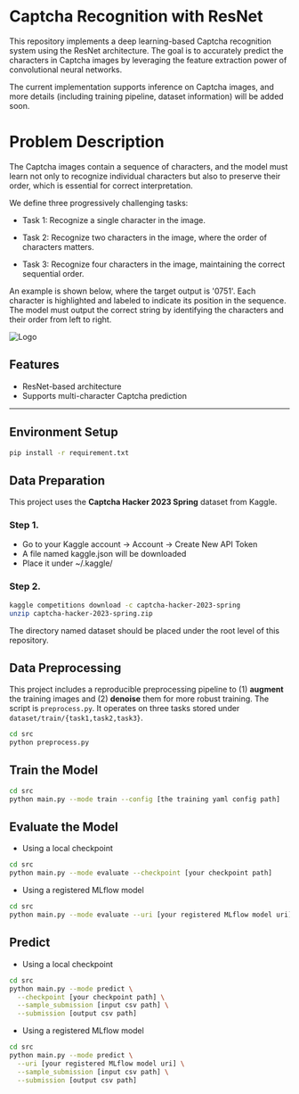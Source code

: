 # Captcha Recognition with ResNet

This repository implements a deep learning-based Captcha recognition system using the ResNet architecture. The goal is to accurately predict the characters in Captcha images by leveraging the feature extraction power of convolutional neural networks.

The current implementation supports inference on Captcha images, and more details (including training pipeline, dataset information) will be added soon.
# Problem Description
The Captcha images contain a sequence of characters, and the model must learn not only to recognize individual characters but also to preserve their order, which is essential for correct interpretation.

We define three progressively challenging tasks:

- Task 1: Recognize a single character in the image.

- Task 2: Recognize two characters in the image, where the order of characters matters.

- Task 3: Recognize four characters in the image, maintaining the correct sequential order.

An example is shown below, where the target output is '0751'. Each character is highlighted and labeled to indicate its position in the sequence. The model must output the correct string by identifying the characters and their order from left to right.

![Logo](https://i.postimg.cc/fy9TB6cr/2025-07-30-3-56-10.png)

## Features
- ResNet-based architecture
- Supports multi-character Captcha prediction

---
## Environment Setup
```bash
pip install -r requirement.txt
```
## Data Preparation 
This project uses the **Captcha Hacker 2023 Spring** dataset from Kaggle.
### Step 1. 
- Go to your Kaggle account → Account → Create New API Token
- A file named kaggle.json will be downloaded
- Place it under ~/.kaggle/
### Step 2. 
```bash
kaggle competitions download -c captcha-hacker-2023-spring
unzip captcha-hacker-2023-spring.zip
```
The directory named dataset should be placed under the root level of this repository.

## Data Preprocessing

This project includes a reproducible preprocessing pipeline to (1) **augment** the training images and (2) **denoise** them for more robust training. The script is `preprocess.py`. It operates on three tasks stored under `dataset/train/{task1,task2,task3}`.
```bash
cd src
python preprocess.py
```

## Train the Model
```bash
cd src
python main.py --mode train --config [the training yaml config path]
```

## Evaluate the Model
- Using a local checkpoint
```bash
cd src
python main.py --mode evaluate --checkpoint [your checkpoint path]
```
- Using a registered MLflow model
```bash
cd src
python main.py --mode evaluate --uri [your registered MLflow model uri]
```

## Predict
- Using a local checkpoint
```bash
cd src
python main.py --mode predict \
  --checkpoint [your checkpoint path] \
  --sample_submission [input csv path] \
  --submission [output csv path]

```

- Using a registered MLflow model
```bash
cd src
python main.py --mode predict \
  --uri [your registered MLflow model uri] \
  --sample_submission [input csv path] \
  --submission [output csv path]

```


